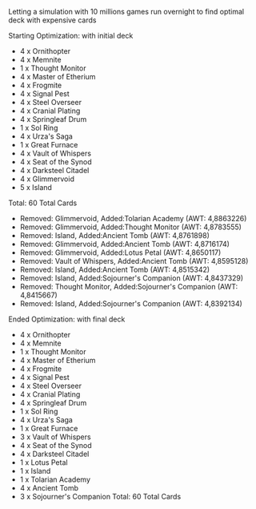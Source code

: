Letting a simulation with 10 millions games run overnight to find optimal deck with expensive cards

Starting Optimization: with initial deck

 - 4    x Ornithopter
 - 4    x Memnite
 - 1    x Thought Monitor
 - 4    x Master of Etherium
 - 4    x Frogmite
 - 4    x Signal Pest
 - 4    x Steel Overseer
 - 4    x Cranial Plating
 - 4    x Springleaf Drum
 - 1    x Sol Ring
 - 4    x Urza's Saga
 - 1    x Great Furnace
 - 4    x Vault of Whispers
 - 4    x Seat of the Synod
 - 4    x Darksteel Citadel
 - 4    x Glimmervoid
 - 5    x Island

Total: 60 Total Cards

 - Removed: Glimmervoid, Added:Tolarian Academy (AWT: 4,8863226)
 - Removed: Glimmervoid, Added:Thought Monitor (AWT: 4,8783555)
 - Removed: Island, Added:Ancient Tomb (AWT: 4,8761898)
 - Removed: Glimmervoid, Added:Ancient Tomb (AWT: 4,8716174)
 - Removed: Glimmervoid, Added:Lotus Petal (AWT: 4,8650117)
 - Removed: Vault of Whispers, Added:Ancient Tomb (AWT: 4,8595128)
 - Removed: Island, Added:Ancient Tomb (AWT: 4,8515342)
 - Removed: Island, Added:Sojourner's Companion (AWT: 4,8437329)
 - Removed: Thought Monitor, Added:Sojourner's Companion (AWT: 4,8415667)
 - Removed: Island, Added:Sojourner's Companion (AWT: 4,8392134)

Ended Optimization: with final deck

 - 4    x Ornithopter
 - 4    x Memnite
 - 1    x Thought Monitor
 - 4    x Master of Etherium
 - 4    x Frogmite
 - 4    x Signal Pest
 - 4    x Steel Overseer
 - 4    x Cranial Plating
 - 4    x Springleaf Drum
 - 1    x Sol Ring
 - 4    x Urza's Saga
 - 1    x Great Furnace
 - 3    x Vault of Whispers
 - 4    x Seat of the Synod
 - 4    x Darksteel Citadel
 - 1    x Lotus Petal
 - 1    x Island
 - 1    x Tolarian Academy
 - 4    x Ancient Tomb
 - 3    x Sojourner's Companion
Total: 60 Total Cards